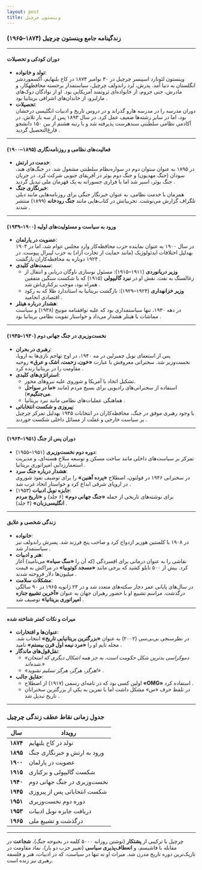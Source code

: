 ```yaml
---
layout: post
title: وینستون چرچیل
---
```


### زندگینامه جامع وینستون چرچیل (۱۸۷۴–۱۹۶۵)

---

#### **دوران کودکی و تحصیلات**
- **تولد و خانواده**:  
  وینستون لئونارد اسپنسر چرچیل در ۳۰ نوامبر ۱۸۷۴ در کاخ بلنهایم، آکسفوردشر انگلستان به دنیا آمد. پدرش، لرد راندولف چرچیل، سیاستمدار برجسته محافظهکار، و مادرش، جنی جروم، از خانواده‌ای ثروتمند آمریکایی بود. او از نوادگان دوک‌های مارلبرو، از خاندان‌های اشرافی بریتانیا بود .  
- **تحصیلات**:  
  دوران مدرسه را در مدرسه هارو گذراند و در دروس تاریخ و ادبیات انگلیسی درخشان بود، اما در سایر رشته‌ها ضعیف عمل کرد. در سال ۱۸۹۳ پس از سه بار تلاش، در آکادمی نظامی سلطنتی سندهرست پذیرفته شد و با رتبه هشتم از بین ۱۵۰ دانشجو فارغ‌التحصیل گردید .

---

#### **فعالیت‌های نظامی و روزنامه‌نگاری (۱۸۹۵–۱۹۰۰)**
- **خدمت در ارتش**:  
  در ۱۸۹۵ به عنوان ستوان دوم در سواره‌نظام سلطنتی مشغول شد. در جنگ‌های هند، سودان (جنگ مهدیون) و جنگ دوم بوئر در آفریقای جنوبی شرکت کرد. در جریان جنگ بوئر، اسیر شد اما با فراری جسورانه به یک قهرمان ملی تبدیل گردید .  
- **خبرنگاری جنگ**:  
  همزمان با خدمت نظامی، به عنوان خبرنگار جنگی برای روزنامه‌هایی مانند دیلی تلگراف گزارش می‌نوشت. تجربیاتش در کتاب‌هایی مانند **جنگ رودخانه** (۱۸۹۹) منتشر شدند .

---

#### **ورود به سیاست و مسئولیت‌های اولیه (۱۹۰۰–۱۹۳۹)**
- **عضویت در پارلمان**:  
  در سال ۱۹۰۰ به عنوان نماینده حزب محافظه‌کار وارد مجلس عوام شد، اما در ۱۹۰۴ بهدلیل اختلافات ایدئولوژیک (مانند حمایت از تجارت آزاد) به حزب لیبرال پیوست. در ۱۹۲۴ دوباره به محافظه‌کاران بازگشت .  
- **سمت‌های کلیدی**:  
  - **وزیر دریانوردی** (۱۹۱۱–۱۹۱۵): مسئول نوسازی ناوگان دریایی و انتقال از زغالسنگ به نفت. نقش او در **نبرد گالیپولی** (۱۹۱۵) که با شکست سنگین متفقین همراه بود، موجب برکناری‌اش شد .  
  - **وزیر خزانهداری** (۱۹۲۴–۱۹۲۹): بازگشت بریتانیا به استاندارد طلا که به رکود اقتصادی انجامید .  
- **هشدار درباره هیتلر**:  
  در دهه ۱۹۳۰، تنها سیاستمداری بود که علیه توافقنامه مونیخ (۱۹۳۸) و سیاست مماشات با هیتلر هشدار می‌داد و خواستار تقویت نظامی بریتانیا بود .

---

#### **نخست‌وزیری در جنگ جهانی دوم (۱۹۴۰–۱۹۴۵)**
- **رهبری در بحران**:  
  پس از استعفای نویل چمبرلین در مه ۱۹۴۰، در اوج تهاجم نازی‌ها به اروپا، نخست‌وزیر شد. سخنرانی معروفش با عبارت **«خون، زحمت، اشک و عرق»** روحیه مقاومت را در بریتانیا زنده کرد .  
- **استراتژی‌های کلیدی**:  
  - تشکیل اتحاد با آمریکا و شوروی علیه نیروهای محور.  
  - استفاده از سخنرانی‌های رادیویی برای بسیج مردم (مانند **«ما در سواحل می‌جنگیم»**).  
  - هماهنگی عملیات‌های نظامی مانند نبرد بریتانیا .  
- **پیروزی و شکست انتخاباتی**:  
  با وجود رهبری موفق در جنگ، محافظه‌کاران در انتخابات ۱۹۴۵ بهدلیل تمرکز چرچیل بر سیاست خارجی و غفلت از مسائل داخلی شکست خوردند .

---

#### **دوران پس از جنگ (۱۹۵۱–۱۹۶۴)**
- **دوره دوم نخست‌وزیری** (۱۹۵۱–۱۹۵۵):  
  تمرکز بر سیاست‌های داخلی مانند ساخت مسکن و توسعه سلاح هسته‌ای، و مدیریت استعمارزدایی امپراتوری بریتانیا .  
- **هشدار درباره جنگ سرد**:  
  در سخنرانی ۱۹۴۶ در فولتون، اصطلاح **«پرده آهنین»** را برای توصیف نفوذ شوروی در اروپای شرقی ابداع کرد و خواستار اتحاد غرب شد .  
- **جایزه نوبل ادبیات** (۱۹۵۳):  
  برای نوشته‌های تاریخی از جمله **«جنگ جهانی دوم»** (۶ جلد) و **«تاریخ مردم انگلیسی‌زبان»** (۴ جلد) .

---

#### **زندگی شخصی و علایق**
- **خانواده**:  
  در ۱۹۰۸ با کلمنتین هوزیر ازدواج کرد و صاحب پنج فرزند شد. پسرش راندولف نیز سیاستمدار شد .  
- **هنر و ادبیات**:  
  نقاشی را به عنوان درمانی برای افسردگی (که آن را **«سگ سیاه»** می‌نامید) آغاز کرد. بیش از ۵۰۰ تابلو کشید که برخی مانند **«مسجد کوتوبیا»** در مراکش به قیمت میلیون‌ها دلار فروخته شدند .  
- **مشکلات سلامت**:  
  در سال‌های پایانی عمر دچار سکته‌های متعدد شد و در ۲۴ ژانویه ۱۹۶۵ در ۹۰ سالگی درگذشت. مراسم تشییع او با حضور رهبران جهان به عنوان **«آخرین تشییع جنازه امپراتوری بریتانیا»** توصیف شد .

---

#### **میراث و نکات کمتر شناخته شده**
- **عنوان‌ها و افتخارات**:  
  در نظرسنجی بی‌بی‌سی (۲۰۰۲) به عنوان **«بزرگترین بریتانیایی تاریخ»** انتخاب شد. مجله تایم او را **«مرد نیمه اول قرن بیستم»** نامید .  
- **نقل‌قول‌های ماندگار**:  
  - *«دموکراسی بدترین شکل حکومت است، به جز همه اشکال دیگری که امتحان شده‌اند.»*  
  - *«هرگز، هرگز، هرگز تسلیم نشوید!»* .  
- **حقایق جالب**:  
  - اولین کسی بود که در نامه‌ای رسمی (۱۹۱۷) از اصطلاح **«OMG»** استفاده کرد .  
  - در تلفظ حرف «س» مشکل داشت اما با تمرین به یکی از بزرگترین سخنرانان تاریخ تبدیل شد .

---

### جدول زمانی نقاط عطف زندگی چرچیل
| **سال**       | **رویداد**                     |
|---------------|--------------------------------|
| **۱۸۷۴**      | تولد در کاخ بلنهایم           |
| **۱۸۹۵**      | ورود به ارتش و خبرنگاری جنگ   |
| **۱۹۰۰**      | عضویت در پارلمان              |
| **۱۹۱۵**      | شکست گالیپولی و برکناری       |
| **۱۹۴۰**      | نخست‌وزیری در جنگ جهانی دوم   |
| **۱۹۴۵**      | شکست انتخاباتی پس از پیروزی   |
| **۱۹۵۱**      | دوره دوم نخست‌وزیری            |
| **۱۹۵۳**      | دریافت جایزه نوبل ادبیات      |
| **۱۹۶۵**      | درگذشت و تشییع ملی             |

---

چرچیل با ترکیبی از **پشتکار** (نوشتن روزانه ۵۰۰۰ کلمه در بحبوحه جنگ)، **شجاعت** در مقابله با فاشیسم، و **انعطاف‌پذیری سیاسی** (تغییر حزب دو بار)، نماد مقاومت در تاریک‌ترین دوره تاریخ مدرن شد. میراث او نه تنها در سیاست، که در ادبیات، هنر و فلسفه رهبری نیز زنده است.
